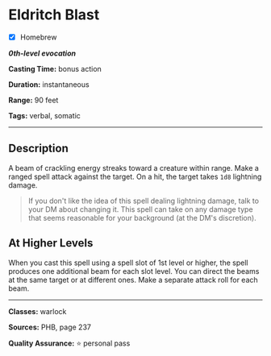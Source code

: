 # Eldritch Blast

- [x] Homebrew

***0th-level evocation***

**Casting Time:** bonus action

**Duration:** instantaneous

**Range:** 90 feet

**Tags:** verbal, somatic

---

## Description
A beam of crackling energy streaks toward a creature within range. Make a ranged spell attack against the target. On a hit, the target takes `1d8` lightning damage.

> If you don't like the idea of this spell dealing lightning damage, talk to your DM about changing it. This spell can take on any damage type that seems reasonable for your background (at the DM's discretion).

## At Higher Levels
When you cast this spell using a spell slot of 1st level or higher, the spell produces one additional beam for each slot level. You can direct the beams at the same target or at different ones. Make a separate attack roll for each beam.

---

**Classes:** warlock

**Sources:** PHB, page 237

**Quality Assurance:** :star: personal pass
